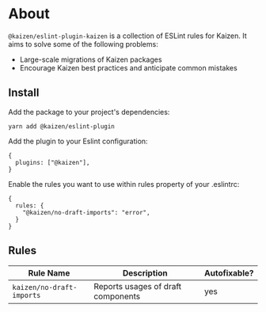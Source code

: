 # About
`@kaizen/eslint-plugin-kaizen` is a collection of ESLint rules for Kaizen. It aims to solve some of the following problems:
- Large-scale migrations of Kaizen packages
- Encourage Kaizen best practices and anticipate common mistakes

## Install
Add the package to your project's dependencies:

`yarn add @kaizen/eslint-plugin`

Add the plugin to your Eslint configuration: 
```
{
  plugins: ["@kaizen"],
}
```
Enable the rules you want to use within rules property of your .eslintrc:
```
{
  rules: {
    "@kaizen/no-draft-imports": "error",
  }
}
```
## Rules
| Rule Name  | Description | Autofixable? |
|---|---|---| 
| `kaizen/no-draft-imports` | Reports usages of draft components | yes |

